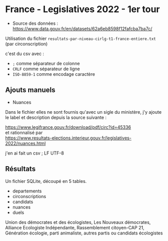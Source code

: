 # France - Legislatives 2022 - 1er tour

- Source des données : https://www.data.gouv.fr/en/datasets/62a6eb8598f12fafcba7ba7c/

Utilisation du fichier `resultats-par-niveau-cirlg-t1-france-entiere.txt` (par circonscription)

c'est du csv avec : 
- `;` comme séparateur de colonne
- `CRLF` comme séparateur de ligne
- `ISO-8859-1` comme encodage caractère

## Ajouts manuels

- Nuances

Dans le fichier elles ne sont fournis qu'avec un sigle du ministère, j'y ajoute le label et description
depuis la source suivante :

https://www.legifrance.gouv.fr/download/pdf/circ?id=45336  
et rationnalisé par  
https://www.resultats-elections.interieur.gouv.fr/legislatives-2022/nuances.html

j'en ai fait un csv ; LF UTF-8

## Résultats

Un fichier SQLite, découpé en 5 tables.

- departements
- circonscriptions
- candidats
- nuances
- duels

Union des démocrates et des
écologistes, Les Nouveaux démocrates, Alliance Ecologiste
Indépendante, Rassemblement citoyen-CAP 21, Génération
écologie, parti animaliste, autres partis ou candidats
écologistes
